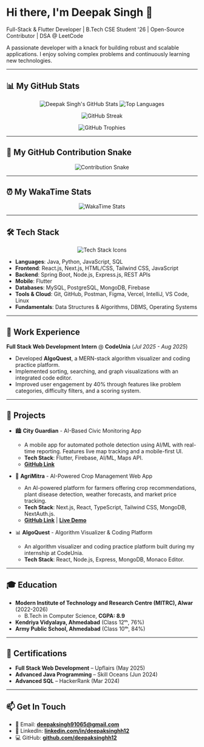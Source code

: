 # Hi there, I'm Deepak Singh 👋

Full-Stack & Flutter Developer | B.Tech CSE Student '26 | Open-Source Contributor | DSA @ LeetCode

A passionate developer with a knack for building robust and scalable applications. I enjoy solving complex problems and continuously learning new technologies.

---

## 📊 My GitHub Stats

<p align="center">
  <img src="https://github-readme-stats.vercel.app/api?username=deepaksinghh12&show_icons=true&theme=radical&count_private=true" alt="Deepak Singh's GitHub Stats" />
  <img src="https://github-readme-stats.vercel.app/api/top-langs/?username=deepaksinghh12&layout=compact&theme=radical" alt="Top Languages" />
</p>
<p align="center">
  <img src="https://github-readme-streak-stats.herokuapp.com/?user=deepaksinghh12&theme=radical" alt="GitHub Streak" />
</p>
<p align="center">
  <img src="https://github-profile-trophy.vercel.app/?username=deepaksinghh12&theme=radical&no-scroll=true&column=-1" alt="GitHub Trophies" />
</p>

---

## 🐍 My GitHub Contribution Snake

<p align="center">
  <img src="https://raw.githubusercontent.com/deepaksinghh12/deepaksinghh12/output/github-contribution-grid-snake.svg" alt="Contribution Snake" />
</p>

---

## ⏰ My WakaTime Stats

<p align="center">
  <img src="https://github-readme-stats.vercel.app/api/wakatime?username=deepaksinghh12&theme=dracula" alt="WakaTime Stats" />
</p>

---

## 🛠️ Tech Stack

<p align="center">
  <img src="https://skillicons.dev/icons?i=java,python,js,html,css,react,nextjs,tailwind,nodejs,express,spring,flutter,mysql,postgresql,mongodb,firebase,git,github,postman,figma,vercel,vscode,linux" alt="Tech Stack Icons" />
</p>

- **Languages**: Java, Python, JavaScript, SQL
- **Frontend**: React.js, Next.js, HTML/CSS, Tailwind CSS, JavaScript
- **Backend**: Spring Boot, Node.js, Express.js, REST APIs
- **Mobile**: Flutter
- **Databases**: MySQL, PostgreSQL, MongoDB, Firebase
- **Tools & Cloud**: Git, GitHub, Postman, Figma, Vercel, IntelliJ, VS Code, Linux
- **Fundamentals**: Data Structures & Algorithms, DBMS, Operating Systems

---

## 💼 Work Experience

**Full Stack Web Development Intern** @ **CodeUnia** (_Jul 2025 - Aug 2025_)
- Developed **AlgoQuest**, a MERN-stack algorithm visualizer and coding practice platform.
- Implemented sorting, searching, and graph visualizations with an integrated code editor.
- Improved user engagement by 40% through features like problem categories, difficulty filters, and a scoring system.

---

## 🚀 Projects

- 🏙️ **City Guardian** - AI-Based Civic Monitoring App
  - A mobile app for automated pothole detection using AI/ML with real-time reporting. Features live map tracking and a mobile-first UI.
  - **Tech Stack**: Flutter, Firebase, AI/ML, Maps API.
  - [**GitHub Link**](https://github.com/deepaksinghh12/City-Guardian)

- 🌱 **AgriMitra** - AI-Powered Crop Management Web App
  - An AI-powered platform for farmers offering crop recommendations, plant disease detection, weather forecasts, and market price tracking.
  - **Tech Stack**: Next.js, React, TypeScript, Tailwind CSS, MongoDB, NextAuth.js.
  - [**GitHub Link**](https://github.com/deepaksinghh12/AgriMitra) | [**Live Demo**](https://your-live-demo-link.com)

- 📊 **AlgoQuest** - Algorithm Visualizer & Coding Platform
  - An algorithm visualizer and coding practice platform built during my internship at CodeUnia.
  - **Tech Stack**: React, Node.js, Express, MongoDB, Monaco Editor.

---

## 🎓 Education

- **Modern Institute of Technology and Research Centre (MITRC), Alwar** (2022-2026)
  - B.Tech in Computer Science, **CGPA: 8.9**
- **Kendriya Vidyalaya, Ahmedabad** (Class 12ᵗʰ, 76%)
- **Army Public School, Ahmedabad** (Class 10ᵗʰ, 84%)

---

## 📜 Certifications

- **Full Stack Web Development** – Upflairs (May 2025)
- **Advanced Java Programming** – Skill Oceans (Jun 2024)
- **Advanced SQL** – HackerRank (Mar 2024)

---

## 📫 Get In Touch

- 📧 Email: **deepaksingh91065@gmail.com**
- 💼 LinkedIn: [**linkedin.com/in/deepaksinghh12**](https://www.linkedin.com/in/deepaksinghh12)
- 💻 GitHub: [**github.com/deepaksinghh12**](https://github.com/deepaksinghh12)
